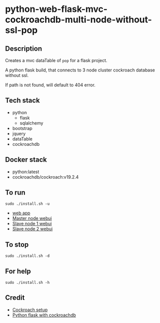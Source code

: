 # python-web-flask-mvc-cockroachdb-multi-node-without-ssl-pop

## Description
Creates a mvc dataTable of `pop` for a flask project.

A python flask build, that connects to 3 node cluster
cockroach database without ssl.

If path is not found, will default to 404 error.

## Tech stack
- python
  - flask
  - sqlalchemy
- bootstrap
- jquery
- dataTable
- cockroachdb

## Docker stack
- python:latest
- cockroachdb/cockroach:v19.2.4

## To run
`sudo ./install.sh -u`
- [web app](http://localhost)
- [Master node webui](http://localhost:8000)
- [Slave node 1 webui](http://localhost:8001)
- [Slave node 2 webui](http://localhost:8002)

## To stop
`sudo ./install.sh -d`

## For help
`sudo ./install.sh -h`

## Credit
- [Cockroach setup](https://github.com/s0rg/cockroach-compose)
- [Python flask with cockroachdb](https://www.cockroachlabs.com/blog/building-application-cockroachdb-sqlalchemy-2/)
